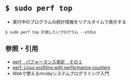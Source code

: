 # `$ sudo perf top`
- 実行中のプログラムの統計情報をリアルタイムで表示する

```
$ sudo perf top 計測したいプログラム --stdio
```

## 参照・引用
- [perf　パフォーマンス測定　その１](https://ameblo.jp/softwaredeveloper/entry-11967982906.html)
- [perf: Linux profiling with performance counters](https://perf.wiki.kernel.org/index.php/Main_Page)
- Webで使えるmrubyシステムプログラミング入門
